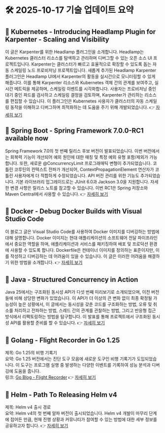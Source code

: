 # 🛠️ 2025-10-17 기술 업데이트 요약

## 🔹 Kubernetes - Introducing Headlamp Plugin for Karpenter - Scaling and Visibility
이 글은 Karpenter를 위한 Headlamp 플러그인을 소개합니다. Headlamp는 Kubernetes 클러스터 리소스를 탐색하고 관리하며 디버그할 수 있는 오픈 소스 UI 프로젝트입니다. Karpenter는 클러스터가 빠르고 효율적으로 확장할 수 있도록 돕는 자동 스케일링 노드 프로비저닝 프로젝트입니다. 새롭게 추가된 Headlamp Karpenter 플러그인은 Headlamp UI에서 Karpenter의 활동을 실시간으로 모니터링할 수 있게 해줍니다. 이를 통해 Karpenter 리소스와 Kubernetes 객체 간의 관계를 보여주고, 실시간 메트릭을 제공하며, 스케일링 이벤트를 시각화합니다. 사용자는 프로비저닝 중인 대기 중인 파드를 검사하고 스케일링 결정을 검토하며, Karpenter가 관리하는 리소스를 편집할 수 있습니다. 이 플러그인은 Kubernetes 사용자가 클러스터의 자동 스케일링 동작을 이해하고 디버그하며 최적화하는 데 도움을 주기 위해 개발되었습니다.
👉 [자세히 보기](https://kubernetes.io/blog/2025/10/06/introducing-headlamp-plugin-for-karpenter/)

## 🔹 Spring Boot - Spring Framework 7.0.0-RC1 available now
Spring Framework 7.0의 첫 번째 릴리스 후보 버전이 발표되었습니다. 이번 버전에서는 회복력 기능이 개선되어 예외 원인에 대한 매칭 및 특정 예외 유형 포함/제외가 가능합니다. 또한, 새로운 @ConcurrencyLimit 프로그래매틱 변형이 추가되었습니다. 코틀린 코루틴의 컨텍스트 전파가 개선되어, ContextPropagationElement 연산자가 코틀린 사용자에게 더 적합하게 수정되었습니다. API 버전 관리를 위한 기능도 추가되었습니다. 기본 라이브러리 업그레이드로는 JUnit 6.0과 Jackson 3.0을 지원합니다. 자세한 변경 사항은 릴리스 노트를 참고할 수 있습니다. 이번 RC1은 Spring 저장소와 Maven Central에서 사용할 수 있습니다.
👉 [자세히 보기](https://spring.io/blog/2025/10/16/spring-framework-7-0-0-RC1-available-now)

## 🔹 Docker - Debug Docker Builds with Visual Studio Code
이 블로그 글은 Visual Studio Code를 사용하여 Docker 이미지를 디버깅하는 방법에 대해 설명합니다. Docker 이미지는 현대 애플리케이션의 소프트웨어 전달 파이프라인에서 중요한 역할을 하며, 애플리케이션과 서비스를 패키징하여 배포 및 프로덕션 환경에 사용할 수 있도록 합니다. Dockerfile은 컨테이너 이미지를 정의하는 표준이지만, 이를 작성하고 디버깅하는 데 어려움이 있을 수 있습니다. 이 글은 이러한 어려움을 해결하기 위한 방법을 소개합니다.
👉 [자세히 보기](https://www.docker.com/blog/debug-docker-builds-with-visual-studio-code/)

## 🔹 Java - Structured Concurrency in Action
Java 25에서는 구조화된 동시성 API가 다섯 번째 미리보기로 소개되었으며, 이전 버전들에 비해 상당한 변화가 있었습니다. 이 API가 더 이상의 큰 변화 없이 최종 확정될 가능성이 높은 상황에서, 이 글에서는 동시성을 갖춘 코드를 구조화하는 방법, 오류 및 취소를 처리하고 전파하는 방법, 스레드 간의 관계를 관찰하는 방법, 그리고 반응형 접근 방식에서 리팩토링하는 방법을 탐구합니다. 이 발표를 통해 프로젝트에서 구조화된 동시성 API를 활용할 준비를 할 수 있습니다.
👉 [자세히 보기](https://inside.java/2025/10/16/devoxxbelgium-structured-concurrency-action/)

## 🔹 Golang - Flight Recorder in Go 1.25
제목: Go 1.25의 비행 기록기  
요약: Go 1.25 버전에서는 진단 도구 모음에 새로운 도구인 비행 기록기가 도입되었습니다. 이 도구는 프로그램 실행 중 발생하는 다양한 이벤트를 기록하여 성능 분석과 디버깅에 도움을 줍니다.  
링크: [Go Blog - Flight Recorder](https://go.dev/blog/flight-recorder)
👉 [자세히 보기](https://go.dev/blog/flight-recorder)

## 🔹 Helm - Path To Releasing Helm v4
제목: Helm v4 출시 경로  
요약: Helm v4의 첫 번째 알파 버전이 출시되었습니다. Helm v4 개발이 마무리 단계에 접어든 만큼, 현재 진행 상황과 커뮤니티가 참여할 수 있는 방법에 대한 세부 정보를 공유하고자 합니다.
👉 [자세히 보기](https://helm.sh/blog/path-to-helm-v4/)

